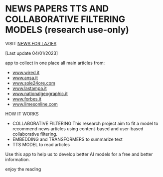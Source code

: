 # NEWS PAPERS TTS AND COLLABORATIVE FILTERING MODELS (research use-only)

VISIT [NEWS FOR LAZIES](http://www.newsforlazies.it)

[Last update 04/01/2023]

app to collect in one place all main articles from:
- www.wired.it
- www.ansa.it
- www.sole24ore.com
- www.lastampa.it
- www.nationalgeographic.it
- www.forbes.it
- www.limesonline.com

HOW IT WORKS

- COLLABORATIVE FILTERING This research project aim to fit a model to recommend news articles using content-based and user-based collaborative filtering.
- EMBEDDING and TRANSFORMERS to summarize text
- TTS MODEL to read articles

Use this app to help us to develop better AI models for a free and better information.

enjoy the reading


